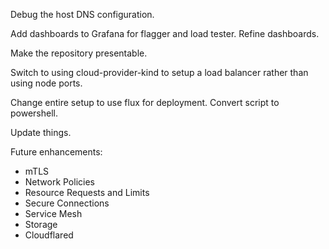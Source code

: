 Debug the host DNS configuration.

Add dashboards to Grafana for flagger and load tester.
Refine dashboards.

Make the repository presentable.

Switch to using cloud-provider-kind to setup a load balancer rather than using node ports.

Change entire setup to use flux for deployment.
Convert script to powershell.

Update things.

Future enhancements:
  - mTLS
  - Network Policies
  - Resource Requests and Limits
  - Secure Connections
  - Service Mesh
  - Storage
  - Cloudflared
